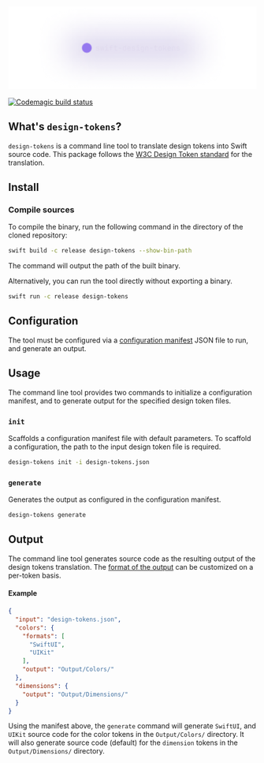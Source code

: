 <picture>
  <source srcset="images/header/dark.png" media="(prefers-color-scheme: dark)"/>
  <source srcset="images/header/light.png"  media="(prefers-color-scheme: light)"/>
  <img src="images/header/dark.png"/>
</picture>

[![Codemagic build status](https://api.codemagic.io/apps/670fb761a6132888f126d3dd/test/status_badge.svg)](https://codemagic.io/app/670fb761a6132888f126d3dd/test/latest_build)

## What's `design-tokens`?

`design-tokens` is a command line tool to translate design tokens into Swift source code.
This package follows the [W3C Design Token standard](https://tr.designtokens.org/format/) for the translation.

## Install

### Compile sources

To compile the binary, run the following command in the directory of the cloned repository:

```bash
swift build -c release design-tokens --show-bin-path
```

The command will output the path of the built binary.

Alternatively, you can run the tool directly without exporting a binary.

```bash
swift run -c release design-tokens
```

## Configuration

The tool must be configured via a [configuration manifest](Documentation/Configuration.md) JSON file to run, and generate an output. 

## Usage

The command line tool provides two commands to initialize a configuration manifest, and to generate output for the specified design token files.

### `init`
Scaffolds a configuration manifest file with default parameters. To scaffold a configuration, the path to the input design token file is required.

```bash
design-tokens init -i design-tokens.json
```

### `generate`
Generates the output as configured in the configuration manifest.

```bash
design-tokens generate
```

## Output

The command line tool generates source code as the resulting output of the design tokens translation. The [format of the output](Documentation/Output.md) can be customized on a per-token basis.

#### Example

```json
{
  "input": "design-tokens.json",
  "colors": {
    "formats": [
      "SwiftUI",
      "UIKit"
    ],
    "output": "Output/Colors/"
  },
  "dimensions": {
    "output": "Output/Dimensions/"
  }
}
```

Using the manifest above, the `generate` command will generate `SwiftUI`, and `UIKit` source code for the color tokens in the `Output/Colors/` directory. It will also generate source code (default) for the `dimension` tokens in the `Output/Dimensions/` directory.
